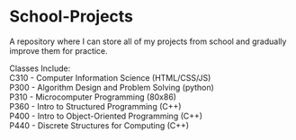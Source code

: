 # School-Projects
A repository where I can store all of my projects from school and gradually improve them for practice.
  
Classes Include:  
C310 - Computer Information Science (HTML/CSS/JS)  
P300 - Algorithm Design and Problem Solving (python)  
P310 - Microcomputer Programming (80x86)  
P360 - Intro to Structured Programming (C++)  
P400 - Intro to Object-Oriented Programming (C++)  
P440 - Discrete Structures for Computing (C++)  
